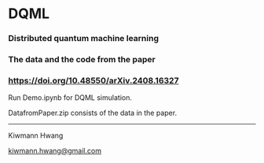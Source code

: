 # DQML
### Distributed quantum machine learning

### The data and the code from the paper 
### https://doi.org/10.48550/arXiv.2408.16327

Run Demo.ipynb for DQML simulation.

DatafromPaper.zip consists of the data in the paper.

------

Kiwmann Hwang

kiwmann.hwang@gmail.com

